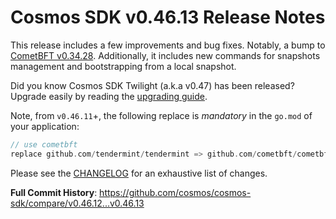 # Cosmos SDK v0.46.13 Release Notes

This release includes a few improvements and bug fixes.
Notably, a bump to [CometBFT v0.34.28](https://github.com/cometbft/cometbft/blob/v0.34.28/CHANGELOG.md#v03428).
Additionally, it includes new commands for snapshots management and bootstrapping from a local snapshot.

Did you know Cosmos SDK Twilight (a.k.a v0.47) has been released? Upgrade easily by reading the [upgrading guide](https://github.com/cosmos/cosmos-sdk/blob/release/v0.47.x/UPGRADING.md#v047x).

Note, from `v0.46.11`+, the following replace is *mandatory* in the `go.mod` of your application:

```go
// use cometbft
replace github.com/tendermint/tendermint => github.com/cometbft/cometbft v0.34.28
```

Please see the [CHANGELOG](https://github.com/cosmos/cosmos-sdk/blob/release/v0.46.x/CHANGELOG.md) for an exhaustive list of changes.

**Full Commit History**: https://github.com/cosmos/cosmos-sdk/compare/v0.46.12...v0.46.13
